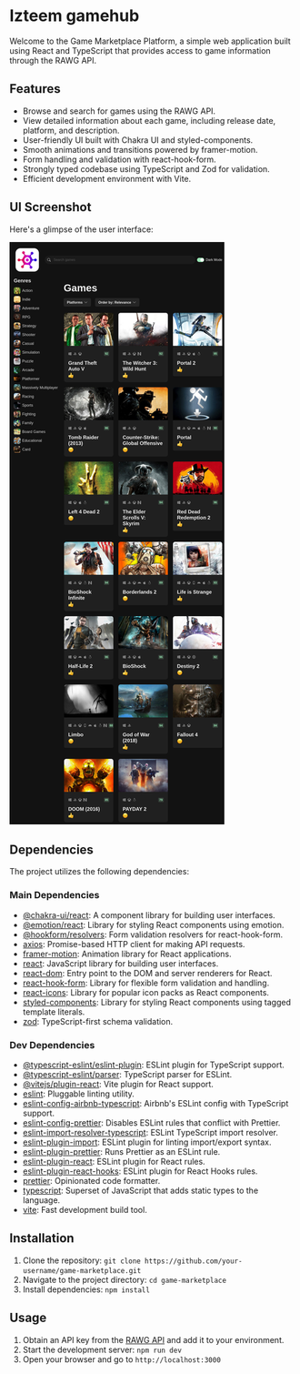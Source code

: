 # Izteem gamehub

Welcome to the Game Marketplace Platform, a simple web application built using React and TypeScript that provides access to game information through the RAWG API.

## Features

- Browse and search for games using the RAWG API.
- View detailed information about each game, including release date, platform, and description.
- User-friendly UI built with Chakra UI and styled-components.
- Smooth animations and transitions powered by framer-motion.
- Form handling and validation with react-hook-form.
- Strongly typed codebase using TypeScript and Zod for validation.
- Efficient development environment with Vite.

## UI Screenshot

Here's a glimpse of the user interface:

![UI Screenshot](src/assets/ui-screenshots/homepage.jpg)

## Dependencies

The project utilizes the following dependencies:

### Main Dependencies

- [@chakra-ui/react](https://chakra-ui.com/): A component library for building user interfaces.
- [@emotion/react](https://emotion.sh/docs/introduction): Library for styling React components using emotion.
- [@hookform/resolvers](https://react-hook-form.com/): Form validation resolvers for react-hook-form.
- [axios](https://axios-http.com/): Promise-based HTTP client for making API requests.
- [framer-motion](https://www.framer.com/motion/): Animation library for React applications.
- [react](https://reactjs.org/): JavaScript library for building user interfaces.
- [react-dom](https://reactjs.org/docs/react-dom.html): Entry point to the DOM and server renderers for React.
- [react-hook-form](https://react-hook-form.com/): Library for flexible form validation and handling.
- [react-icons](https://react-icons.github.io/react-icons/): Library for popular icon packs as React components.
- [styled-components](https://styled-components.com/): Library for styling React components using tagged template literals.
- [zod](https://github.com/colinhacks/zod): TypeScript-first schema validation.

### Dev Dependencies

- [@typescript-eslint/eslint-plugin](https://github.com/typescript-eslint/typescript-eslint): ESLint plugin for TypeScript support.
- [@typescript-eslint/parser](https://github.com/typescript-eslint/typescript-eslint): TypeScript parser for ESLint.
- [@vitejs/plugin-react](https://github.com/vitejs/vite/tree/main/packages/plugin-react): Vite plugin for React support.
- [eslint](https://eslint.org/): Pluggable linting utility.
- [eslint-config-airbnb-typescript](https://www.npmjs.com/package/eslint-config-airbnb-typescript): Airbnb's ESLint config with TypeScript support.
- [eslint-config-prettier](https://github.com/prettier/eslint-config-prettier): Disables ESLint rules that conflict with Prettier.
- [eslint-import-resolver-typescript](https://github.com/alexgorbatchev/eslint-import-resolver-typescript): ESLint TypeScript import resolver.
- [eslint-plugin-import](https://github.com/benmosher/eslint-plugin-import): ESLint plugin for linting import/export syntax.
- [eslint-plugin-prettier](https://github.com/prettier/eslint-plugin-prettier): Runs Prettier as an ESLint rule.
- [eslint-plugin-react](https://github.com/yannickcr/eslint-plugin-react): ESLint plugin for React rules.
- [eslint-plugin-react-hooks](https://github.com/facebook/react/tree/main/packages/eslint-plugin-react-hooks): ESLint plugin for React Hooks rules.
- [prettier](https://prettier.io/): Opinionated code formatter.
- [typescript](https://www.typescriptlang.org/): Superset of JavaScript that adds static types to the language.
- [vite](https://vitejs.dev/): Fast development build tool.

## Installation

1. Clone the repository: `git clone https://github.com/your-username/game-marketplace.git`
2. Navigate to the project directory: `cd game-marketplace`
3. Install dependencies: `npm install`

## Usage

1. Obtain an API key from the [RAWG API](https://rawg.io/apidocs) and add it to your environment.
2. Start the development server: `npm run dev`
3. Open your browser and go to `http://localhost:3000`
